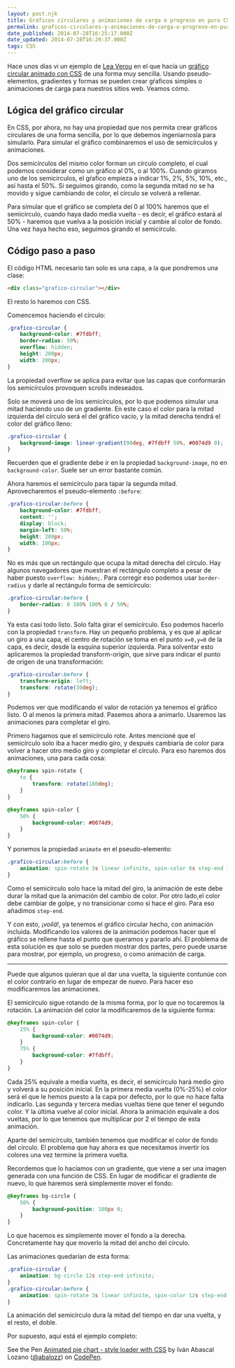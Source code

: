 ```yaml
---
layout: post.njk
title: Gráficos circulares y animaciones de carga o progreso en puro CSS
permalink: graficos-circulares-y-animaciones-de-carga-o-progreso-en-puro-css/
date_published: 2014-07-28T16:25:17.000Z
date_updated: 2014-07-28T16:29:37.000Z
tags: CSS
---
```


Hace unos días vi un ejemplo de [Lea Verou](http://lea.verou.me/) en el que hacía un [gráfico circular animado con CSS](http://dabblet.com/gist/127de0e3bb8ae0bbb75b) de una forma muy sencilla. Usando pseudo-elementos, gradientes y formas se pueden crear gŕaficos simples o animaciones de carga para nuestros sitios web. Veamos cómo.

## Lógica del gráfico circular
En CSS, por ahora, no hay una propiedad que nos permita crear gráficos circulares de una forma sencilla, por lo que debemos ingeniarnosla para simularlo. Para simular el gráfico combinaremos el uso de semicírculos y animaciones.

Dos semicírculos del mismo color forman un círculo completo, el cual podemos considerar como un gráfico al 0%, o al 100%. Cuando giramos uno de los semicírculos, el gŕafico empieza a indicar 1%, 2%, 5%, 10%, etc., así hasta el 50%. Si seguimos girando, como la segunda mitad no se ha movido y sigue cambiando de color, el círculo se volverá a rellenar.

Para simular que el gráfico se completa del 0 al 100% haremos que el semicírculo, cuando haya dado media vuelta - es decir, el gráfico estará al 50% - haremos que vuelva a la posición inicial y cambie al color de fondo. Una vez haya hecho eso, seguimos girando el semicírculo.

## Código paso a paso
El código HTML necesario tan solo es una capa, a la que pondremos una clase:
```html
<div class="grafico-circular"></div>
```
El resto lo haremos con CSS.

Comencemos haciendo el círculo:
```css
.grafico-circular {
	background-color: #7fdbff;
	border-radius: 50%;
	overflow: hidden;
	height: 200px;
	width: 200px;
}
```
La propiedad overflow se aplica para evitar que las capas que conformarán los semicírculos provoquen scrolls indeseados.

Solo se moverá uno de los semicírculos, por lo que podemos simular una mitad haciendo uso de un gradiente. En este caso el color para la mitad izquierda del círculo será el del gráfico vacío, y la mitad derecha tendrá el color del gráfico lleno:
```css
.grafico-circular {
	background-image: linear-gradient(90deg, #7fdbff 50%, #0074d9 0);
}
```
Recuerden que el gradiente debe ir en la propiedad `background-image`, no en `background-color`. Suele ser un error bastante común.

Ahora haremos el semicírculo para tapar la segunda mitad. Aprovecharemos el pseudo-elemento `:before`:
```css
.grafico-circular:before {
	background-color: #7fdbff;
	content: '';
	display: block;
	margin-left: 50%;
	height: 200px;
	width: 100px;
}
```
No es más que un rectángulo que ocupa la mitad derecha del círculo. Hay algunos navegadores que muestran el rectángulo completo a pesar de haber puesto `overflow: hidden;`. Para corregir eso podemos usar `border-radius` y darle al rectángulo forma de semicírculo:
```css
.grafico-circular:before {
	border-radius: 0 100% 100% 0 / 50%;
}
```

Ya esta casi todo listo. Solo falta girar el semicírculo. Eso podemos hacerlo con la propiedad `transform`. Hay un pequeño problema, y es que al aplicar un giro a una capa, el centro de rotación se toma en el punto `x=0,y=0` de la capa, es decir, desde la esquina superior izquierda. Para solventar esto aplicaremos la propiedad transform-origin, que sirve para indicar el punto de origen de una transformación:
```css
.grafico-circular:before {
	transform-origin: left;
	transform: rotate(30deg);
}
```

Podemos ver que modificando el valor de rotación ya tenemos el gráfico listo. O al menos la primera mitad. Pasemos ahora a animarlo. Usaremos las animaciones para completar el giro.

Primero hagamos que el semicírculo rote. Antes mencioné que el semicírculo solo iba a hacer medio giro, y después cambiaría de color para volver a hacer otro medio giro y completar el círculo. Para eso haremos dos animaciones, una para cada cosa:
```css
@keyframes spin-rotate {
	to {
		transform: rotate(180deg);
	}
}

@keyframes spin-color {
	50% {
		background-color: #0074d9;
	}
}
```
Y ponemos la propiedad `animate` en el pseudo-elemento:
```css
.grafico-circular:before {
	animation: spin-rotate 3s linear infinite, spin-color 6s step-end infinite;
}
```
Como el semicírculo solo hace la mitad del giro, la animación de este debe durar la mitad que la animación del cambio de color. Por otro lado,el color debe cambiar de golpe, y no transicionar como sí hace el giro. Para eso añadimos `step-end`.

Y con esto, ¡*voilá*!, ya tenemos el gráfico circular hecho, con animación incluida. Modificando los valores de la animación podemos hacer que el gráfico se rellene hasta el punto que queramos y pararlo ahí. El problema de esta solución es que solo se pueden mostrar dos partes, pero puede usarse para mostrar, por ejemplo, un progreso, o como animación de carga.
***
Puede que algunos quieran que al dar una vuelta, la siguiente contunúe con el color contrario en lugar de empezar de nuevo. Para hacer eso modificaremos las animaciones.

El semicírculo sigue rotando de la misma forma, por lo que no tocaremos la rotación. La animación del color la modificaremos de la siguiente forma:
```css
@keyframes spin-color {
	25% {
		background-color: #0074d9;
	}
	75% {
		background-color: #7fdbff;
	}
}
```
Cada 25% equivale a media vuelta, es decir, el semicírculo hará medio giro y volverá a su posición inicial. En la primera media vuelta (0%-25%) el color será el que le hemos puesto a la capa por defecto, por lo que no hace falta indicarlo. Las segunda y tercera medias vueltas tiene que tener el segundo color. Y la última vuelve al color inicial. Ahora la animación equivale a dos vueltas, por lo que tenemos que multiplicar por 2 el tiempo de esta animación.

Aparte del semicírculo, también tenemos que modificar el color de fondo del círculo. El problema que hay ahora es que necesitamos invertir los colores una vez termine la primera vuelta.

Recordemos que lo hacíamos con un gradiente, que viene a ser una imagen generada con una función de CSS. En lugar de modificar el gradiente de nuevo, lo que haremos será simplemente mover el fondo:
```css
@keyframes bg-circle {
	50% {
		background-position: 100px 0;
	}
}
```
Lo que hacemos es simplemente mover el fondo a la derecha. Concretamente hay que moverlo la mitad del ancho del círculo.

Las animaciones quedarían de esta forma:
```css
.grafico-circular {
	animation: bg-circle 12s step-end infinite;
}
.grafico-circular:before {
	animation: spin-rotate 3s linear infinite, spin-color 12s step-end infinite;
}
```
La animación del semicírculo dura la mitad del tiempo en dar una vuelta, y el resto, el doble.

Por supuesto, aquí está el ejemplo completo:
<p data-height="256" data-theme-id="0" data-slug-hash="ukLCf" data-default-tab="result" class='codepen'>See the Pen <a href='http://codepen.io/abalozz/pen/ukLCf/'>Animated pie chart - style loader with CSS</a> by Iván Abascal Lozano (<a href='http://codepen.io/abalozz'>@abalozz</a>) on <a href='http://codepen.io'>CodePen</a>.</p>
<script async src="//codepen.io/assets/embed/ei.js"></script>
